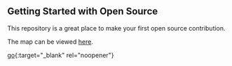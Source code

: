 ## Getting Started with Open Source

This repository is a great place to make your first open source contribution. 

The map can be viewed [here](https://githubtraining.github.io/pin-me/).

[go](http://stackoverflow.com){:target="_blank" rel="noopener"}
